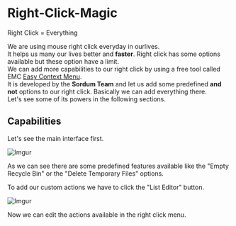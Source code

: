 # Right-Click-Magic
Right Click = Everything

We are using mouse right click everyday in ourlives.  
It helps us many our lives better and **faster**. Right click has some options available but these option have a limit.  
We can add more capabilities to our right click by using a free tool called EMC [Easy Context Menu](https://www.sordum.org/7615/easy-context-menu-v1-6/).  
It is developed by the **Sordum Team** and let us add some predefined **and not** options to our right click. Basically we can add everything there.  
Let's see some of its powers in the following sections. 

## Capabilities

Let's see the main interface first.  

![Imgur](https://i.imgur.com/kRY95ijl.png)

As we can see there are some predefined features available like the "Empty Recycle Bin" or the "Delete Temporary Files" options.    

To add our custom actions we have to click the "List Editor" button.  

![Imgur](https://i.imgur.com/L1XPy6w.png)  

Now we can edit the actions available in the right click menu. 



